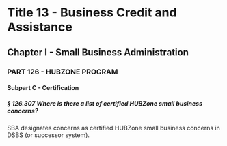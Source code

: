 
# Title 13 - Business Credit and Assistance
## Chapter I - Small Business Administration
### PART 126 - HUBZONE PROGRAM
#### Subpart C - Certification
##### § 126.307 Where is there a list of certified HUBZone small business concerns?

SBA designates concerns as certified HUBZone small business concerns in DSBS (or successor system).
